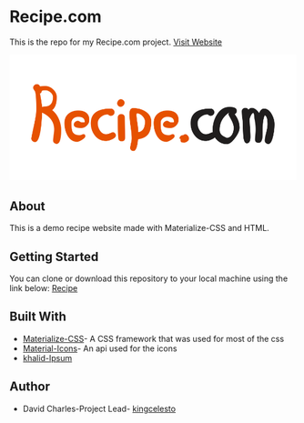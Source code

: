 # Recipe.com

This is the repo for my Recipe.com project.
[Visit Website](https://kingcelesto.github.io/recipe/)

![Logo](./img/logo.png)

## About

This is a demo recipe website made with Materialize-CSS and HTML.

## Getting Started

You can clone or download this repository to your local machine using the link below:
[Recipe](https://github.com/KingCelesto/recipe)

## Built With

- [Materialize-CSS](https://materializecss.com)- A CSS framework that was used for most of the css
- [Material-Icons](https://fonts.googleapis.com/icon?family=Material+Icons)- An api used for the icons
- [khalid-Ipsum](http://khaledipsum.com/)

## Author

- David Charles-Project Lead- [kingcelesto](https://github.com/KingCelesto)
